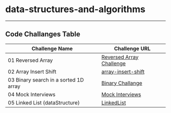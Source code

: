 # data-structures-and-algorithms

---

## Code Challanges Table

| Challenge Name                       | Challenge URL                                            |
|--------------------------------------|----------------------------------------------------------|
| 01 Reversed Array                    | [Reversed Array Challenge](./CodeChallenge01/Main.java)  |
| 02 Array Insert Shift                | [array-insert-shift](./CodeChallange02/Main.java)        |
| 03 Binary search in a sorted 1D array | [Binary Challange](./CodeChallange03/CodeChallange03.md) |
| 04 Mock Interviews                   | [Mock Interviews](./CodeChallange04/CodeChallange04.md)  |
| 05 Linked List (dataStructure)       | [LinkedList](./CodeChallange04/CodeChallange04.md)       |


